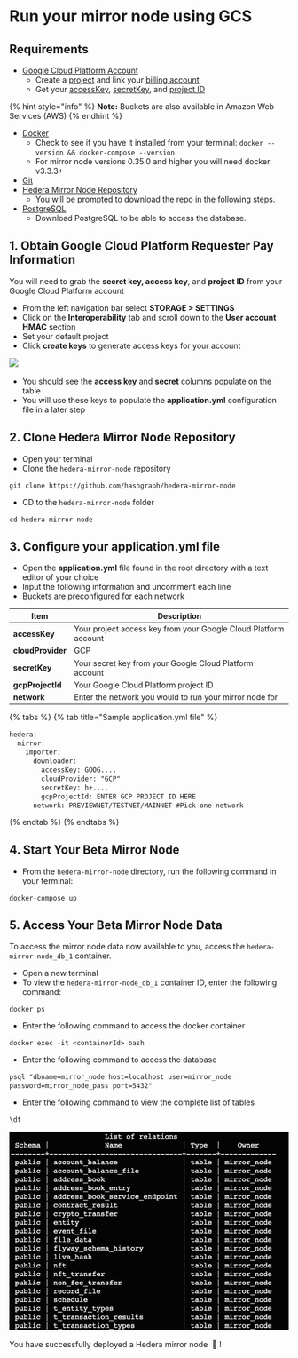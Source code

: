 # Run your mirror node using GCS

## Requirements

* [Google Cloud Platform Account](https://cloud.google.com/)
  * Create a [project](https://cloud.google.com/resource-manager/docs/creating-managing-projects) and link your [billing account](https://cloud.google.com/billing/docs/how-to/manage-billing-account)
  * Get your [accessKey](https://cloud.google.com/storage/docs/authentication/managing-hmackeys), [secretKey](https://cloud.google.com/storage/docs/authentication/managing-hmackeys), and [project ID](https://cloud.google.com/resource-manager/docs/creating-managing-projects)

{% hint style="info" %}
**Note:** Buckets are also available in Amazon Web Services (AWS)
{% endhint %}

* [Docker](https://www.docker.com/get-docker)
  * Check to see if you have it installed from your terminal: `docker --version && docker-compose --version`
  * For mirror node versions 0.35.0 and higher you will need docker v3.3.3+
* [Git](https://git-scm.com/book/en/v2/Getting-Started-Installing-Git)
* [Hedera Mirror Node Repository](https://github.com/hashgraph/hedera-mirror-node)
  * You will be prompted to download the repo in the following steps.
* [PostgreSQL](https://www.postgresql.org/download/)
  * Download PostgreSQL to be able to access the database.

## 1. Obtain Google Cloud Platform Requester Pay Information

You will need to grab the **secret key, access key**, and **project ID** from your Google Cloud Platform account

* From the left navigation bar select **STORAGE > SETTINGS**
* Click on the **Interoperability** tab and scroll down to the **User account HMAC** section
* Set your default project
* Click **create keys** to generate access keys for your account

![](../../.gitbook/assets/hmac\_keygen.gif)

* You should see the **access key** and **secret** columns populate on the table
* You will use these keys to populate the **application.yml** configuration file in a later step

## 2. Clone Hedera Mirror Node Repository

* Open your terminal
* Clone the `hedera-mirror-node` repository

```
git clone https://github.com/hashgraph/hedera-mirror-node
```

* CD to the `hedera-mirror-node` folder

```
cd hedera-mirror-node
```

## 3. Configure your application.yml file

* Open the **application.yml** file found in the root directory with a text editor of your choice
* Input the following information and uncomment each line
* Buckets are preconfigured for each network

| Item              | Description                                                     |
| ----------------- | --------------------------------------------------------------- |
| **accessKey**     | Your project access key from your Google Cloud Platform account |
| **cloudProvider** | GCP                                                             |
| **secretKey**     | Your secret key from your Google Cloud Platform account         |
| **gcpProjectId**  | Your Google Cloud Platform project ID                           |
| **network**       | Enter the network you would to run your mirror node for         |

{% tabs %}
{% tab title="Sample application.yml file" %}
```
hedera:
  mirror:
    importer: 
      downloader:
        accessKey: GOOG....
        cloudProvider: "GCP"
        secretKey: h+....
        gcpProjectId: ENTER GCP PROJECT ID HERE
      network: PREVIEWNET/TESTNET/MAINNET #Pick one network
```
{% endtab %}
{% endtabs %}

## 4. Start Your Beta Mirror Node

* From the `hedera-mirror-node` directory, run the following command in your terminal:

```
docker-compose up
```

## 5. Access Your Beta Mirror Node Data

To access the mirror node data now available to you, access the `hedera-mirror-node_db_1` container.

* Open a new terminal
* To view the `hedera-mirror-node_db_1` container ID, enter the following command:

```
docker ps
```

* Enter the following command to access the docker container

```
docker exec -it <containerId> bash
```

* Enter the following command to access the database

```
psql "dbname=mirror_node host=localhost user=mirror_node password=mirror_node_pass port=5432"
```

* Enter the following command to view the complete list of tables

```
\dt
```

![](<../../.gitbook/assets/image (1) (1) (1) (1) (1) (1) (1) (1).png>)

You have successfully deployed a Hedera mirror node ​ 🥳 !
